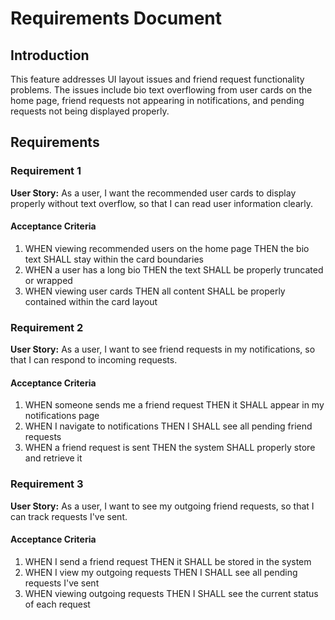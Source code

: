 # Requirements Document

## Introduction

This feature addresses UI layout issues and friend request functionality problems. The issues include bio text overflowing from user cards on the home page, friend requests not appearing in notifications, and pending requests not being displayed properly.

## Requirements

### Requirement 1

**User Story:** As a user, I want the recommended user cards to display properly without text overflow, so that I can read user information clearly.

#### Acceptance Criteria

1. WHEN viewing recommended users on the home page THEN the bio text SHALL stay within the card boundaries
2. WHEN a user has a long bio THEN the text SHALL be properly truncated or wrapped
3. WHEN viewing user cards THEN all content SHALL be properly contained within the card layout

### Requirement 2

**User Story:** As a user, I want to see friend requests in my notifications, so that I can respond to incoming requests.

#### Acceptance Criteria

1. WHEN someone sends me a friend request THEN it SHALL appear in my notifications page
2. WHEN I navigate to notifications THEN I SHALL see all pending friend requests
3. WHEN a friend request is sent THEN the system SHALL properly store and retrieve it

### Requirement 3

**User Story:** As a user, I want to see my outgoing friend requests, so that I can track requests I've sent.

#### Acceptance Criteria

1. WHEN I send a friend request THEN it SHALL be stored in the system
2. WHEN I view my outgoing requests THEN I SHALL see all pending requests I've sent
3. WHEN viewing outgoing requests THEN I SHALL see the current status of each request